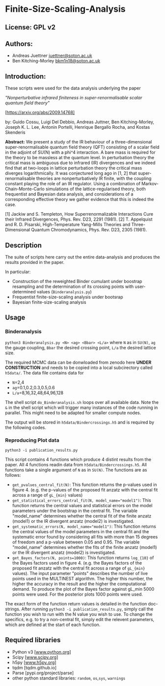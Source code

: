 # Finite-Size-Scaling-Analysis

## License: GPL v2

## Authors: 
 - Andreas Juettner    <juettner@soton.ac.uk>
 - Ben Kitching-Morley <bkm1n18@soton.ac.uk>

## Introduction:
These scripts were used for the data analysis underlying the paper

   *"Nonperturbative infrared finiteness in super-renormalisable scalar quantum field theory"*

   [https://arxiv.org/abs/2009.14768]

by: Guido Cossu, Luigi Del Debbio, Andreas Juttner, Ben Kitching-Morley, Joseph K. L. Lee, Antonin Portelli, Henrique Bergallo Rocha, and Kostas Skenderis

**Abstract:** We present a study of the IR behaviour of a three-dimensional super-renormalisable quantum field theory (QFT) consisting of a scalar field in the adjoint of SU(N) with a phi^4 interaction. A bare mass is required for the theory to be massless at the quantum level. In perturbation theory the critical mass is ambiguous due to infrared (IR) divergences and we indeed find that at two-loops in lattice perturbation theory the critical mass diverges logarithmically. It was conjectured long ago in [1, 2] that super-renormalisable theories are nonperturbatively IR finite, with the coupling constant playing the role of an IR regulator. Using a combination of Markov-Chain-Monte-Carlo simulations of the lattice-regularised theory, both frequentist and Bayesian data analysis, and considerations of a corresponding effective theory we gather evidence that this is indeed the case.

[1] Jackiw and S. Templeton, How Superrenormalizable Interactions Cure their Infrared Divergences, Phys. Rev. D23, 2291 (1981).
[2] T. Appelquist and R. D. Pisarski, High-Temperature Yang-Mills Theories and Three-Dimensional Quantum Chromodynamics, Phys. Rev. D23, 2305 (1981).


## Description
The suite of scripts here carry out the entire data-analysis and produces the results provided in the paper.

In particular:
- Construction of the reweighted Binder cumulant under boostrap resampling and the determination of its crossing
points with user-determined values (`Binderanalysis.py`)
- Frequentist finite-size-scaling analysis under bootsrap
- Bayesian finite-size-scaling analysis

## Usage
### Binderanalysis
`python3 Binderanalysis.py <N> <ag> <Bbar> <L/a>`
where `N` as in `SU(N)`, `ag` the gauge coupling, `Bbar` the desired crossing point, `L/a` the desired lattice size.

The required MCMC data can be donwloaded from zenodo here **UNDER CONSTRUCTION** and needs to be copied into a local subcirectory
called `h5data/`. The data file contains data for

 - `N`=2,4
 - `ag`=0.1,0.2,0.3,0.5,0.6
 - `L/a`=8,16,32,48,64,96,128

The shell script `do_Binderanalysis.sh` loops over all available data. Note the `&` in the shell script which will trigger many instances of the code running in parallel. This might need to be adapted for smaller compute nodes.

The output will be stored in `h5data/Bindercrossings.h5` and is required by the following codes.

### Reproducing Plot data
`python3 -i publication_results.py`

This script contains 4 functions which produce 4 distint results from the paper. All 4 functions readin data from `h5data/Bindercrossings.h5`. All functions take a single argument of `N` as in `SU(N)`. The functions are as follows:

   - `get_pvalues_central_fit(N)`: This function returns the p-values used in figure 4. (e.g. the p-values of the proposed fit anzatz with the central fit across a range of `gL_{min}` values)
   - `get_statistical_errors_central_fit(N, model_name="model1")`: This
   function returns the central values and statistical errors on the model parameters under the bootstrap in the central fit. The variable "model_name"
   determines whether the central fit of the finite anzatz (model1) or the
   IR divergent anzatz (model2) is investigated.
   - `get_systematic_errors(N, model_name="model1")`: This function returns the central values of the model parameters in the central fit and the systematic error found by considering all fits with more than 15 degrees of freedom and
   a p-value between 0.05 and 0.95. The variable "model_name" determines
   whether the fits of the finite anzatz (model1) or the IR divergent anzatz (model2) is investigated.
   - `get_Bayes_factors(N, points=1000)`: This function returns `log_{10}` of the Bayes factors used in figure 4. (e.g. the Bayes factors of the proposed fit anzatz with the central fit across a range of `gL_{min}` values). The input parameter "points" describes the number of live points used in the MULTINEST algorithm. The higher this number, the higher the accuracy in the result and the higher the computational demand. To produce the plot of the Bayes factor against gL_min 5000 points were used. For the posterior plots 1000 points were used.

The exact form of the function return values is detailed in the function doc-strings. After running `python3 -i publication_results.py`, simply call the function you wish to run with the N value you wish to use. To change the specifics, e.g. to try a non-central fit, simply edit the relevent parameters, which are defined at the start of each function.

## Required libraries
- Python v3 [www.python.org]
- Scipy [www.scipy.org]
- h5py [www.h5py.org]
- tqdm [tqdm.github.io]
- Parse [pypi.org/project/parse]
- other python standard libraries: `random`, `os`,`sys`, `warnings`




